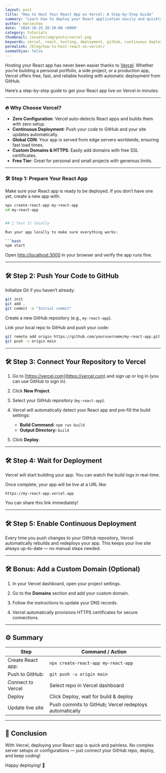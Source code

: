 ```yaml
---
layout: post
title: "How to Host Your React App on Vercel: A Step-by-Step Guide"
summary: "Learn how to deploy your React application easily and quickly with Vercel’s powerful hosting platform."
author: mariecheo
date: '2024-10-25 20:30:00 +0000'
category: tutorials
thumbnail: /assets/img/posts/vercel.png
keywords: vercel, react, hosting, deployment, github, continuous deployment, frontend hosting
permalink: /blog/how-to-host-react-on-vercel/
usemathjax: false
---
```


Hosting your React app has never been easier thanks to [Vercel](https://vercel.com). Whether you’re building a personal portfolio, a side project, or a production app, Vercel offers free, fast, and reliable hosting with automatic deployment from GitHub.

Here’s a step-by-step guide to get your React app live on Vercel in minutes.

---

### 🔥 Why Choose Vercel?

- **Zero Configuration**: Vercel auto-detects React apps and builds them with zero setup.
- **Continuous Deployment**: Push your code to GitHub and your site updates automatically.
- **Global CDN**: Your app is served from edge servers worldwide, ensuring fast load times.
- **Custom Domains & HTTPS**: Easily add domains with free SSL certificates.
- **Free Tier**: Great for personal and small projects with generous limits.

---

### 🛠 Step 1: Prepare Your React App

Make sure your React app is ready to be deployed. If you don’t have one yet, create a new app with:

```bash
npx create-react-app my-react-app
cd my-react-app


## 🧪 Test it locally

Run your app locally to make sure everything works:

```bash
npm start
```

Open [http://localhost:3000](http://localhost:3000) in your browser and verify the app runs fine.

---

## 🛠 Step 2: Push Your Code to GitHub

Initialize Git if you haven’t already:

```bash
git init
git add .
git commit -m "Initial commit"
```

Create a new GitHub repository (e.g., `my-react-app`).

Link your local repo to GitHub and push your code:

```bash
git remote add origin https://github.com/yourusername/my-react-app.git
git push -u origin main
```

---

## 🛠 Step 3: Connect Your Repository to Vercel

1. Go to [https://vercel.com](https://vercel.com) and sign up or log in (you can use GitHub to sign in).

2. Click **New Project**.

3. Select your GitHub repository (`my-react-app`).

4. Vercel will automatically detect your React app and pre-fill the build settings:

   - **Build Command:** `npm run build`  
   - **Output Directory:** `build`

5. Click **Deploy**.

---

## 🛠 Step 4: Wait for Deployment

Vercel will start building your app. You can watch the build logs in real-time.

Once complete, your app will be live at a URL like:

```plaintext
https://my-react-app.vercel.app
```

You can share this link immediately!

---

## 🛠 Step 5: Enable Continuous Deployment

Every time you push changes to your GitHub repository, Vercel automatically rebuilds and redeploys your app. This keeps your live site always up-to-date — no manual steps needed.

---

## 🛠 Bonus: Add a Custom Domain (Optional)

1. In your Vercel dashboard, open your project settings.

2. Go to the **Domains** section and add your custom domain.

3. Follow the instructions to update your DNS records.

4. Vercel automatically provisions HTTPS certificates for secure connections.

---

## ⚙️ Summary

| Step              | Command / Action                              |
|-------------------|----------------------------------------------|
| Create React app: |  `npx create-react-app my-react-app`           |
| Push to GitHub:   |  `git push -u origin main`                      |
| Connect to Vercel | Select repo in Vercel dashboard                |
| Deploy            | Click Deploy, wait for build & deploy          |
| Update live site  | Push commits to GitHub; Vercel redeploys automatically |

---

## 🎉 Conclusion

With Vercel, deploying your React app is quick and painless. No complex server setups or configurations — just connect your GitHub repo, deploy, and keep coding!

Happy deploying! 🚀